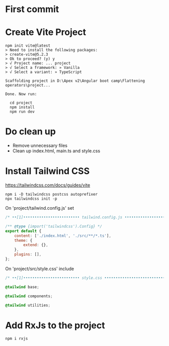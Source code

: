 # First commit

# Create Vite Project

```shell
npm init vite@latest
> Need to install the following packages:
> create-vite@5.2.3
> Ok to proceed? (y) y
> √ Project name: ... project
> √ Select a framework: » Vanilla
> √ Select a variant: » TypeScript

Scaffolding project in D:\Apex v2\Angular boot camp\Flattening operators\project...

Done. Now run:

  cd project
  npm install
  npm run dev
```

# Do clean up

- Remove unnecessary files
- Clean up index.html, main.ts and style.css

# Install Tailwind CSS

https://tailwindcss.com/docs/guides/vite

```shell
npm i -D tailwindcss postcss autoprefixer
npx tailwindcss init -p
```

On 'project/tailwind.config.js' set

```js
/* ••[1]••••••••••••••••••••••••• tailwind.config.js •••••••••••••••••••••••••••••• */

/** @type {import('tailwindcss').Config} */
export default {
	content: ['./index.html', './src/**/*.ts'],
	theme: {
		extend: {},
	},
	plugins: [],
};
```

On 'project/src/style.css' include

```css
/* ••[1]••••••••••••••••••••••••• style.css •••••••••••••••••••••••••••••• */

@tailwind base;

@tailwind components;

@tailwind utilities;
```

# Add RxJs to the project

```shell
npm i rxjs
```
